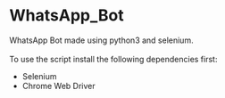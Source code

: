 # WhatsApp_Bot
WhatsApp Bot made using python3 and selenium.<br><br>
To use the script install the following dependencies first:
<ul>
<li>Selenium</li>
<li>Chrome Web Driver</li>
</ul>
